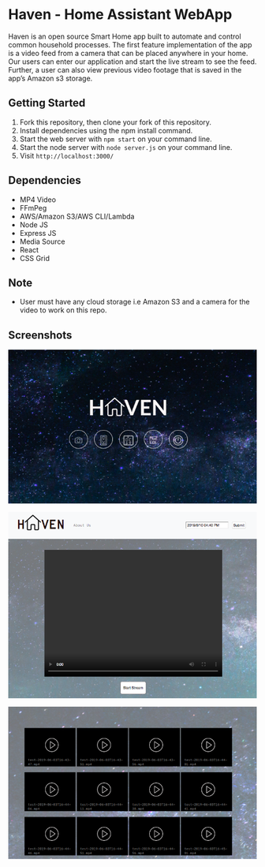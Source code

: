 # Haven - Home Assistant WebApp

Haven is an open source Smart Home app built to automate and control common household processes. The first feature implementation of the app is a video feed from a camera that can be placed anywhere in your home. Our users can enter our application and start the live stream to see the feed. Further, a user can also view previous video footage that is saved in the app’s Amazon s3 storage.

## Getting Started

1. Fork this repository, then clone your fork of this repository.
2. Install dependencies using the npm install command.
3. Start the web server with `npm start` on your command line.
4. Start the node server with `node server.js` on your command line. 
5. Visit `http://localhost:3000/`

## Dependencies

- MP4 Video
- FFmPeg
- AWS/Amazon S3/AWS CLI/Lambda
- Node JS
- Express JS
- Media Source
- React 
- CSS Grid

## Note

- User must have any cloud storage i.e Amazon S3 and a camera for the video to work on this repo. 

## Screenshots

![Main page](https://github.com/adrianaj24/home-assistant/blob/master/screenshots/Screen%20Shot%202019-06-10%20at%204.42.59%20PM.png)

![Live Stream Page](https://github.com/adrianaj24/home-assistant/blob/master/screenshots/Screen%20Shot%202019-06-10%20at%204.45.49%20PM.png)

![Saved Videos page](https://github.com/adrianaj24/home-assistant/blob/master/screenshots/Screen%20Shot%202019-06-10%20at%204.46.41%20PM.png)
